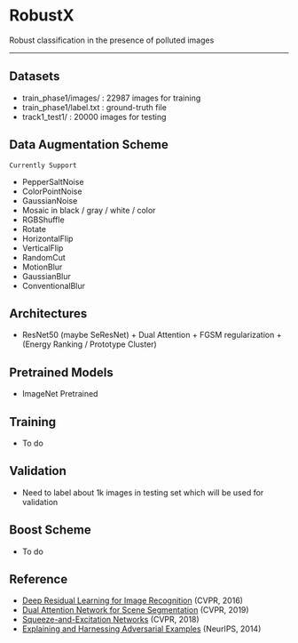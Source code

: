 # RobustX

Robust classification in the presence of polluted images 

---

## Datasets
- train_phase1/images/ : 22987 images for training
- train_phase1/label.txt : ground-truth file
- track1_test1/ : 20000 images for testing

## Data Augmentation Scheme
`Currently Support`
- PepperSaltNoise
- ColorPointNoise
- GaussianNoise
- Mosaic in black / gray / white / color
- RGBShuffle
- Rotate
- HorizontalFlip
- VerticalFlip
- RandomCut
- MotionBlur
- GaussianBlur
- ConventionalBlur

## Architectures
- ResNet50 (maybe SeResNet) + Dual Attention + FGSM regularization + (Energy Ranking / Prototype Cluster)

## Pretrained Models
- ImageNet Pretrained

## Training
- To do

## Validation
- Need to label about 1k images in testing set which will be used for validation

## Boost Scheme
- To do

## Reference
- [Deep Residual Learning for Image Recognition](https://openaccess.thecvf.com/content_cvpr_2016/papers/He_Deep_Residual_Learning_CVPR_2016_paper.pdf) (CVPR, 2016)
- [Dual Attention Network for Scene Segmentation](https://openaccess.thecvf.com/content_CVPR_2019/papers/Fu_Dual_Attention_Network_for_Scene_Segmentation_CVPR_2019_paper.pdf) (CVPR, 2019)
- [Squeeze-and-Excitation Networks](https://arxiv.org/abs/1709.01507) (CVPR, 2018)
- [Explaining and Harnessing Adversarial Examples](https://arxiv.org/abs/1412.6572) (NeurIPS, 2014)

